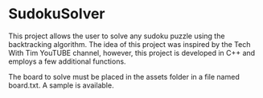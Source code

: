 # SudokuSolver
This project allows the user to solve any sudoku puzzle using the backtracking algorithm. The idea of this project was inspired by the Tech With Tim YouTUBE channel, however, this project is developed in C++ and employs a few additional functions.

The board to solve must be placed in the assets folder in a file named board.txt. A sample is available.
